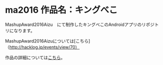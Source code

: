 # ma2016 作品名：キングべこ

MashupAward2016Aizu　にて制作したキングべこのAndroidアプリのリポジトリになります。

MashupAward2016Aizuについては[こちら]（http://hacklog.jp/events/view/70）

作品の詳細については[こちら](http://hacklog.jp/works/48099)。
